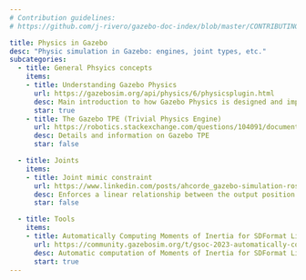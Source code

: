 ```yaml
---
# Contribution guidelines:
# https://github.com/j-rivero/gazebo-doc-index/blob/master/CONTRIBUTING.md

title: Physics in Gazebo
desc: "Physic simulation in Gazebo: engines, joint types, etc."
subcategories:
  - title: General Phsyics concepts
    items:
    - title: Understanding Gazebo Physics
      url: https://gazebosim.org/api/physics/6/physicsplugin.html
      desc: Main introduction to how Gazebo Physics is designed and implemented
      star: true
    - title: The Gazebo TPE (Trivial Physics Engine)
      url: https://robotics.stackexchange.com/questions/104091/documentation-on-gazebo-trivial-physics-engine/105856#105856
      desc: Details and information on Gazebo TPE
      star: false

  - title: Joints
    items:
    - title: Joint mimic constraint
      url: https://www.linkedin.com/posts/ahcorde_gazebo-simulation-ros-activity-7125851561464872960-aA0X
      desc: Enforces a linear relationship between the output position of two joint axes (previosly known in Gazebo Classic as gearbox joint)
      star: false

  - title: Tools
    items:
    - title: Automatically Computing Moments of Inertia for SDFormat Links
      url: https://community.gazebosim.org/t/gsoc-2023-automatically-computing-moments-of-inertia-for-sdformat-links/2267
      desc: Automatic computation of Moments of Inertia for SDFormat Links in simulation
      start: true
---
```

